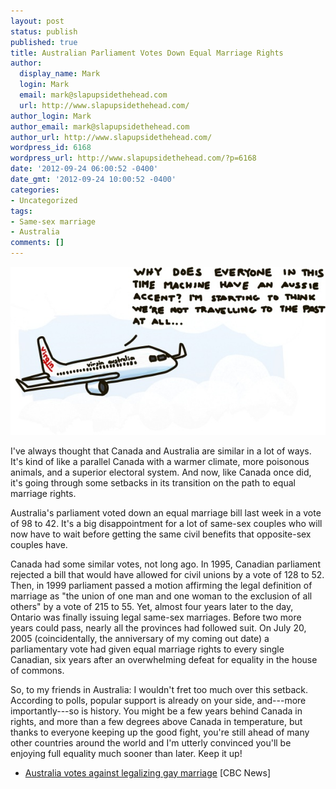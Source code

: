 ```yaml
---
layout: post
status: publish
published: true
title: Australian Parliament Votes Down Equal Marriage Rights
author:
  display_name: Mark
  login: Mark
  email: mark@slapupsidethehead.com
  url: http://www.slapupsidethehead.com/
author_login: Mark
author_email: mark@slapupsidethehead.com
author_url: http://www.slapupsidethehead.com/
wordpress_id: 6168
wordpress_url: http://www.slapupsidethehead.com/?p=6168
date: '2012-09-24 06:00:52 -0400'
date_gmt: '2012-09-24 10:00:52 -0400'
categories:
- Uncategorized
tags:
- Same-sex marriage
- Australia
comments: []
---
```

![A man in an airplane wonders midflight:](/wp-content/media/2012/09/australia-airplane.jpg "It's the closest thing we've got for now.")

I've always thought that Canada and Australia are similar in a lot of ways. It's kind of like a parallel Canada with a warmer climate, more poisonous animals, and a superior electoral system. And now, like Canada once did, it's going through some setbacks in its transition on the path to equal marriage rights.

Australia's parliament voted down an equal marriage bill last week in a vote of 98 to 42. It's a big disappointment for a lot of same-sex couples who will now have to wait before getting the same civil benefits that opposite-sex couples have.

Canada had some similar votes, not long ago. In 1995, Canadian parliament rejected a bill that would have allowed for civil unions by a vote of 128 to 52. Then, in 1999 parliament passed a motion affirming the legal definition of marriage as "the union of one man and one woman to the exclusion of all others" by a vote of 215 to 55. Yet, almost four years later to the day, Ontario was finally issuing legal same-sex marriages. Before two more years could pass, nearly all the provinces had followed suit. On July 20, 2005 (coincidentally, the anniversary of my coming out date) a parliamentary vote had given equal marriage rights to every single Canadian, six years after an overwhelming defeat for equality in the house of commons.

So, to my friends in Australia: I wouldn't fret too much over this setback. According to polls, popular support is already on your side, and---more importantly---so is history. You might be a few years behind Canada in rights, and more than a few degrees above Canada in temperature, but thanks to everyone keeping up the good fight, you're still ahead of many other countries around the world and I'm utterly convinced you'll be enjoying full equality much sooner than later. Keep it up!

- [Australia votes against legalizing gay marriage](http://www.cbc.ca/news/world/story/2012/09/19/australia-rejects-gay-marriage-law.html) [CBC News]
